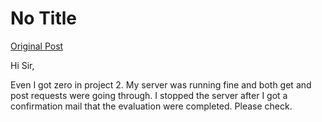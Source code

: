 # No Title

[Original Post](https://discourse.onlinedegree.iitm.ac.in/t/169029/531)

<p>Hi Sir,</p>
<p>Even I got zero in project 2. My server was running fine and both get and post requests were going through. I stopped the server after I got a confirmation mail that the evaluation were completed. Please check.</p>